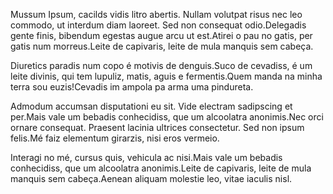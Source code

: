 Mussum Ipsum, cacilds vidis litro abertis. Nullam volutpat risus nec leo commodo, ut interdum diam laoreet. Sed non consequat odio.Delegadis gente finis, bibendum egestas augue arcu ut est.Atirei o pau no gatis, per gatis num morreus.Leite de capivaris, leite de mula manquis sem cabeça.

Diuretics paradis num copo é motivis de denguis.Suco de cevadiss, é um leite divinis, qui tem lupuliz, matis, aguis e fermentis.Quem manda na minha terra sou euzis!Cevadis im ampola pa arma uma pindureta.

Admodum accumsan disputationi eu sit. Vide electram sadipscing et per.Mais vale um bebadis conhecidiss, que um alcoolatra anonimis.Nec orci ornare consequat. Praesent lacinia ultrices consectetur. Sed non ipsum felis.Mé faiz elementum girarzis, nisi eros vermeio.

Interagi no mé, cursus quis, vehicula ac nisi.Mais vale um bebadis conhecidiss, que um alcoolatra anonimis.Leite de capivaris, leite de mula manquis sem cabeça.Aenean aliquam molestie leo, vitae iaculis nisl.